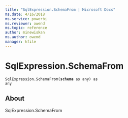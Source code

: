 ```yaml
---
title: "SqlExpression.SchemaFrom | Microsoft Docs"
ms.date: 4/16/2018
ms.service: powerbi
ms.reviewer: owend
ms.topic: reference
author: minewiskan
ms.author: owend
manager: kfile
---
```

# SqlExpression.SchemaFrom
<code>SqlExpression.SchemaFrom(**schema** as any) as any</code>
## About
SqlExpression.SchemaFrom

